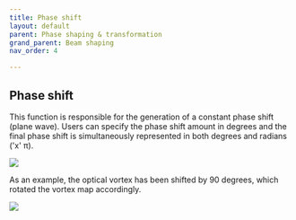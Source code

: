 ```yaml
---
title: Phase shift
layout: default
parent: Phase shaping & transformation
grand_parent: Beam shaping
nav_order: 4

---
```

## [](#header-2)Phase shift

This function is responsible for the generation of a constant phase shift (plane wave). 
Users can specify the phase shift amount in degrees and the final phase shift 
is simultaneously represented in both degrees and radians ('x' π). 

![](/lbsa/assets/images/Phase_shift.png)


As an example, the optical vortex has been shifted by 90 degrees, which rotated the vortex map accordingly.

![](/lbsa/assets/images/Phase_shift_vortex.bmp)
 


